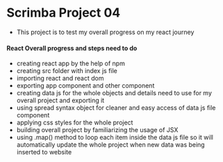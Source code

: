# Scrimba Project 04

- This project is to test my overall progress on my react journey

#### React Overall progress and steps need to do

- creating react app by the help of npm
- creating src folder with index js file
- importing react and react dom
- exporting app component and other component
- creating data js for the whole objects and details need to use for my overall project
  and exporting it
- using spread syntax object for cleaner and easy access of data js file component
- applying css styles for the whole project
- building overall project by familiarizing the usage of JSX
- using .map() method to loop each item inside the data js file so it will
  automatically update the whole project when new data was being inserted to website
